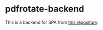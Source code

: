 # pdfrotate-backend
This is a backend for SPA from [this repository](https://github.com/kubw19/pdfrotate-frontend).